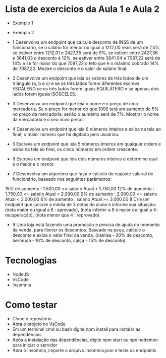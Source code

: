 # Lista de exercicios da Aula 1 e Aula 2
- Exemplo 1

- Exemplo 2

- 1 Desenvolva um endpoint que calcule desconto de INSS de um funcionário, se o salário for menor ou igual a 1212,00 reais será de 7,5%, se estiver entre 1212,01 e 2427,35 será de 9%, se estiver entre 2427,36 e 3641,03 o desconto é 12%, se estiver entre 3641,04 e 7087,22 será de 14% e se for maior do que 7087,22 o teto que é o máximo cobrado 14% de 7087,22. Mostre o desconto e o valor do salário final.

- 2 Desenvolva um endpoint que leia os valores de três lados de um triângulo (a, b e c) e se os três lados forem diferentes escreva ESCALENO se os três lados forem iguais EQUILÁTERO e se apenas dois lados forem iguais ISÓSCELES.

- 3 Desenvolva um endpoint que leia o nome e o preço de uma mercadoria. Se o preço for menor do que 1000 terá um aumento de 5% no preço da mercadoria, senão o aumento será de 7%. Mostrar o nome da mercadoria e o seu novo preço.

- 4 Desenvolva um endpoint que leia 6 números inteiros e exiba na tela ao final, o maior número que foi digitado pelo usuáriou.

- 5 Escreva um endpoint que leia 5 números inteiros em qualquer ordem e exiba na tela ao final, os cinco números em ordem crescente.

- 6 Escreva um endpoint que leia dois números inteiros e determine qual é o maior e o menor.

- 7 Desenvolva um algortimo que faça o cálculo do reajuste salarial do funcionário, baseado nos seguintes parâmetros:

15% de aumento : 1.500,00 <= salario Atual < 1.750,00
12% de aumento : 1.750,00 <= salario Atual < 2.000,00
9% de aumento : 2.000,00 <= salario Atual < 3.000,00
6% de aumento : salario Atual >= 3.000,00
8 Crie um endpoint que calcule a média de 3 notas do aluno e informe sua situação: (nota maior ou igual a 6 : aprovado), (nota inferior a 6 e maior ou igual a 4 : recuperação), (nota menor que 4 : reprovado).

- 9 Uma loja está fazendo uma promoção e precisa de ajuda no momento da venda, para liberar os descontos. Baseado na peça, calcule o desconto e exiba o valor final da venda. (camisa - 20% de desconto, bermuda - 10% de desconto, calça - 15% de desconto).

# Tecnologias

- NodeJS
- VsCode
- Insomnia

# Como testar

- Clone o repositório
- Abra o projeto no VsCode
- Em um terminal cmd ou bash digite npm install para instalar as dependências
- Após a instalação das dependências, digite npm start ou npx nodemon para iniciar o servidor
- Abra o Insomnia, importe o arquivo insomnia.json e teste os endpoints
